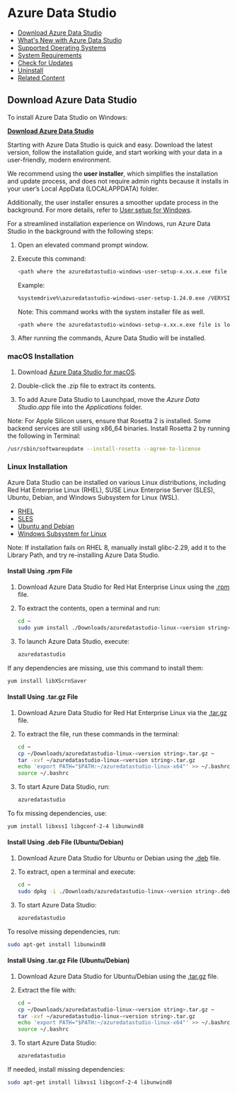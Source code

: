 # Azure Data Studio

-  [Download Azure Data Studio](#download-azure-data-studio)
-  [What's New with Azure Data Studio](https://learn.microsoft.com/en-us/azure-data-studio/download-azure-data-studio?tabs=win-install%2Cwin-user-install%2Credhat-install%2Cwindows-uninstall%2Credhat-uninstall#whats-new-with-azure-data-studio)
-  [Supported Operating Systems](https://learn.microsoft.com/en-us/azure-data-studio/download-azure-data-studio?tabs=win-install%2Cwin-user-install%2Credhat-install%2Cwindows-uninstall%2Credhat-uninstall#supported-operating-systems)
-  [System Requirements](https://learn.microsoft.com/en-us/azure-data-studio/download-azure-data-studio?tabs=win-install%2Cwin-user-install%2Credhat-install%2Cwindows-uninstall%2Credhat-uninstall#system-requirements)
-  [Check for Updates](https://learn.microsoft.com/en-us/azure-data-studio/download-azure-data-studio?tabs=win-install%2Cwin-user-install%2Credhat-install%2Cwindows-uninstall%2Credhat-uninstall#check-for-updates)
-  [Uninstall](https://learn.microsoft.com/en-us/azure-data-studio/download-azure-data-studio?tabs=win-install%2Cwin-user-install%2Credhat-install%2Cwindows-uninstall%2Credhat-uninstall#uninstall)
-  [Related Content](https://learn.microsoft.com/en-us/azure-data-studio/download-azure-data-studio?tabs=win-install%2Cwin-user-install%2Credhat-install%2Cwindows-uninstall%2Credhat-uninstall#related-content)

## Download Azure Data Studio

To install Azure Data Studio on Windows:    

**[Download Azure Data Studio](*)**

Starting with Azure Data Studio is quick and easy. Download the latest version, follow the installation guide, and start working with your data in a user-friendly, modern environment.

We recommend using the **user installer**, which simplifies the installation and update process, and does not require admin rights because it installs in your user’s Local AppData (LOCALAPPDATA) folder.

Additionally, the user installer ensures a smoother update process in the background. For more details, refer to [User setup for Windows](https://code.visualstudio.com/updates/v1_26#_user-setup-for-windows).

For a streamlined installation experience on Windows, run Azure Data Studio in the background with the following steps:

1. Open an elevated command prompt window.
    
2. Execute this command:
    
    ```bash
    <path where the azuredatastudio-windows-user-setup-x.xx.x.exe file is located> /VERYSILENT /MERGETASKS=!runcode>
    ```
    
    Example:
    
    ```bash
    %systemdrive%\azuredatastudio-windows-user-setup-1.24.0.exe /VERYSILENT /MERGETASKS=!runcode
    ```
    
    Note: This command works with the system installer file as well.
    
    ```bash
    <path where the azuredatastudio-windows-setup-x.xx.x.exe file is located> /VERYSILENT /MERGETASKS=!runcode>
    ```

3. After running the commands, Azure Data Studio will be installed.

### macOS Installation

1. Download [Azure Data Studio for macOS](https://azuredatastudio-update.azurewebsites.net/latest/darwin-universal/stable).
    
2. Double-click the .zip file to extract its contents.
    
3. To add Azure Data Studio to Launchpad, move the _Azure Data Studio.app_ file into the _Applications_ folder.

Note: For Apple Silicon users, ensure that Rosetta 2 is installed. Some backend services are still using x86_64 binaries. Install Rosetta 2 by running the following in Terminal:

```bash
/usr/sbin/softwareupdate --install-rosetta --agree-to-license
```

### Linux Installation

Azure Data Studio can be installed on various Linux distributions, including Red Hat Enterprise Linux (RHEL), SUSE Linux Enterprise Server (SLES), Ubuntu, Debian, and Windows Subsystem for Linux (WSL).

*   [RHEL](https://learn.microsoft.com/en-us/azure-data-studio/download-azure-data-studio?tabs=win-install%2Cwin-user-install%2Credhat-install%2Cwindows-uninstall%2Credhat-uninstall#tabpanel_1_redhat-install)
*   [SLES](https://learn.microsoft.com/en-us/azure-data-studio/download-azure-data-studio?tabs=win-install%2Cwin-user-install%2Credhat-install%2Cwindows-uninstall%2Credhat-uninstall#tabpanel_1_suse-install)
*   [Ubuntu and Debian](https://learn.microsoft.com/en-us/azure-data-studio/download-azure-data-studio?tabs=win-install%2Cwin-user-install%2Credhat-install%2Cwindows-uninstall%2Credhat-uninstall#tabpanel_1_ubuntu-install)
*   [Windows Subsystem for Linux](https://learn.microsoft.com/en-us/azure-data-studio/download-azure-data-studio?tabs=win-install%2Cwin-user-install%2Credhat-install%2Cwindows-uninstall%2Credhat-uninstall#tabpanel_1_windows-install)

Note: If installation fails on RHEL 8, manually install glibc-2.29, add it to the Library Path, and try re-installing Azure Data Studio.

#### Install Using .rpm File

1. Download Azure Data Studio for Red Hat Enterprise Linux using the [.rpm](https://azuredatastudio-update.azurewebsites.net/latest/linux-rpm-x64/stable) file.
    
2. To extract the contents, open a terminal and run:

    ```bash
    cd ~
    sudo yum install ./Downloads/azuredatastudio-linux-<version string>.rpm
    ```

3. To launch Azure Data Studio, execute:

    ```bash
    azuredatastudio
    ```

If any dependencies are missing, use this command to install them:

```bash
yum install libXScrnSaver
```

#### Install Using .tar.gz File

1. Download Azure Data Studio for Red Hat Enterprise Linux via the [.tar.gz](https://azuredatastudio-update.azurewebsites.net/latest/linux-x64/stable) file.

2. To extract the file, run these commands in the terminal:

    ```bash
    cd ~
    cp ~/Downloads/azuredatastudio-linux-<version string>.tar.gz ~
    tar -xvf ~/azuredatastudio-linux-<version string>.tar.gz
    echo 'export PATH="$PATH:~/azuredatastudio-linux-x64"' >> ~/.bashrc
    source ~/.bashrc
    ```

3. To start Azure Data Studio, run:

    ```bash
    azuredatastudio
    ```

To fix missing dependencies, use:

```bash
yum install libxss1 libgconf-2-4 libunwind8
```

#### Install Using .deb File (Ubuntu/Debian)

1. Download Azure Data Studio for Ubuntu or Debian using the [.deb](https://azuredatastudio-update.azurewebsites.net/latest/linux-deb-x64/stable) file.
    
2. To extract, open a terminal and execute:

    ```bash
    cd ~
    sudo dpkg -i ./Downloads/azuredatastudio-linux-<version string>.deb
    ```

3. To start Azure Data Studio:

    ```bash
    azuredatastudio
    ```

To resolve missing dependencies, run:

```bash
sudo apt-get install libunwind8
```

#### Install Using .tar.gz File (Ubuntu/Debian)

1. Download Azure Data Studio for Ubuntu/Debian using the [.tar.gz](https://azuredatastudio-update.azurewebsites.net/latest/linux-x64/stable) file.

2. Extract the file with:

    ```bash
    cd ~
    cp ~/Downloads/azuredatastudio-linux-<version string>.tar.gz ~
    tar -xvf ~/azuredatastudio-linux-<version string>.tar.gz
    echo 'export PATH="$PATH:~/azuredatastudio-linux-x64"' >> ~/.bashrc
    source ~/.bashrc
    ```

3. To start Azure Data Studio:

    ```bash
    azuredatastudio
    ```

If needed, install missing dependencies:

```bash
sudo apt-get install libxss1 libgconf-2-4 libunwind8
```
